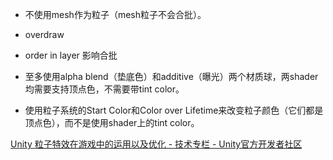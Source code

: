 - 不使用mesh作为粒子（mesh粒子不会合批）。
- overdraw
- order in layer 影响合批

- 至多使用alpha blend（垫底色）和additive（曝光）两个材质球，两shader均需要支持顶点色，不需要带tint color。
- 使用粒子系统的Start Color和Color over Lifetime来改变粒子颜色（它们都是顶点色），而不是使用shader上的tint color。



[Unity 粒子特效在游戏中的运用以及优化 - 技术专栏 - Unity官方开发者社区](https://developer.unity.cn/projects/5d9aa917edbc2a001fa00c38)
